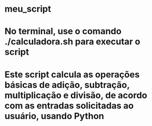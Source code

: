 # meu_script

# No terminal, use o comando ./calculadora.sh para executar o script

# Este script calcula as operações básicas de adição, subtração, multiplicação e divisão, de acordo com as entradas solicitadas ao usuário, usando Python
